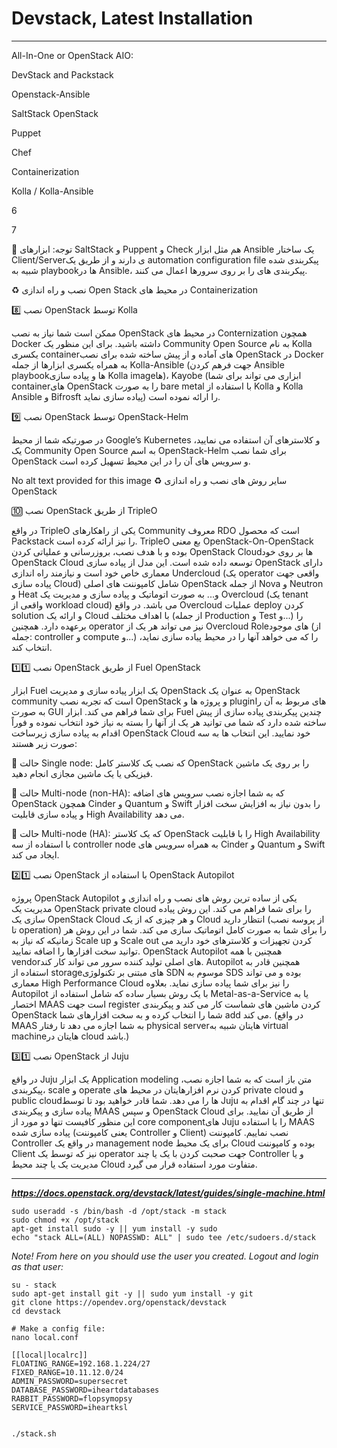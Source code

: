 # Devstack, Latest Installation

----

All-In-One or OpenStack AIO:

DevStack and Packstack

Openstack-Ansible

SaltStack OpenStack

Puppet

Chef

Containerization

Kolla / Kolla-Ansible







6



7



📌 توجه: ابزارهای SaltStack و Puppent و Check هم مثل ابزار Ansible یک ساختار Client/Serverی دارند و از طریق یک automation configuration file پیکربندی شده شبیه به playbookها در Ansible، پیکربندی های را بر روی سرورها اعمال می کنند.



♻️ نصب و راه اندازی Open Stack در محیط های Containerization



8️⃣ نصب OpenStack توسط Kolla

ممکن است شما نیاز به نصب OpenStack در محیط های Conternization همچون Docker داشته باشید. برای این منظور یک Community Open Source به نام Kolla یکسری containerهای آماده و از پیش ساخته شده برای نصب OpenStack در Docker به همراه یکسری ابزارها از جمله Kolla-Ansible (جهت فرهم کردن Ansible playbookها و پیاده سازی Kolla imageها)، Kayobe (ابزاری می تواند برای شما containerهای OpenStack را به صورت bare metal با استفاده از Kolla و Kolla Ansible و Bifrosft پیاده سازی نماید) را ارائه نموده است.



9️⃣ نصب OpenStack توسط OpenStack-Helm

در صورتیکه شما از محیط Google’s Kubernetes و کلاسترهای آن استفاده می نمایید، یک Community Open Source به اسم OpenStack-Helm برای شما نصب OpenStack و سرویس های آن را در این محیط تسهیل کرده است.



No alt text provided for this image
♻️ سایر روش های نصب و راه اندازی OpenStack



🔟 نصب OpenStack از طریق TripleO

در واقع TripleO یکی از راهکارهای Community معروف RDO است که محصول Packstack را نیز ارائه کرده است. TripleO بع معنی OpenStack-On-OpenStack بوده و با هدف نصب، بروزرسانی و عملیاتی کردن OpenStack Cloudها بر روی خود OpenStack Cloud توسعه داده شده است. این مدل از پیاده سازی OpenStack دارای معماری خاص خود است و نیازمند راه اندازی Undercloud (یک operator واقعی جهت پیاده سازی Cloud) شامل کامپوننت های اصلی OpenStack از جمله Nova و Neutron و Heat و... به صورت اتوماتیک و پیاده سازی و مدیریت یک Overcloud (یک tenant واقعی از workload cloud) می باشد. در واقع Overcloud عملیات deploy کردن solution و ارائه یک Cloud با اهداف مختلف (از جمله Production و Test و...) را برعهده دارد. همچنین operator نیز می تواند هر یک از Overcloud Roleهای موجود (از جمله: controller و compute و...) را که می خواهد آنها را در محیط پیاده سازی نماید، انتخاب کند.



1️⃣1️⃣ نصب OpenStack از طریق Fuel OpenStack

ابزار Fuel یک ابزار پیاده سازی و مدیریت OpenStack به عنوان یک OpenStack community است که تجربه نصب OpenStack و پروژه ها و pluginهای مربوط به آن را به صورت GUI برای شما فراهم می کند. ابزار Fuel چندین پیکربندی پیاده سازی از پیش ساخته شده دارد که شما می توانید هر یک از آنها را بسته به نیاز خود انتخاب نموده و فوراً اقدام به پیاده سازی زیرساخت OpenStack Cloud خود نمایید. این انتخاب ها به سه صورت زیر هستند: 



 📌 حالت Single node: که نصب یک کلاستر کامل OpenStack را بر روی یک ماشین فیزیکی یا یک ماشین مجازی انجام دهید.



📌 حالت Multi-node (non-HA): که به شما اجازه نصب سرویس های اضافه OpenStack همچون Cinder و Quantum و Swift را بدون نیاز به افزایش سخت افزار و پیاده سازی قابلیت High Availability می دهد.



📌 حالت Multi-node (HA): که یک کلاستر OpenStack را با قابلیت High Availability با استفاده از سه controller node به همراه سرویس های Cinder و Quantum و Swift ایجاد می کند.



2️⃣1️⃣ نصب OpenStack با استفاده از OpenStack Autopilot

پروژه OpenStack Autopilot یکی از ساده ترین روش های نصب و راه اندازی و مدیریت یک OpenStack private cloud را برای شما فراهم می کند. این روش پیاده سازی یک OpenStack Cloud و هر چیزی که از یک Cloud انتظار دارید (از پروسه نصب تا operation) را برای شما به صورت کامل اتوماتیک سازی می کند. شما در این روش هر زمانیکه که نیاز به Scale up و Scale out کردن تجهیزات و کلاسترهای خود دارید می توانید سخت افزارها را اضافه نمایید. OpenStack Autopilot همچنین با همه vendorهای اصلی تولید کننده سرور می تواند کار کند. Autopilot همچنین قادر به استفاده از storageهای مبتنی بر تکنولوژی SDN موسوم به SDS بوده و می تواند معماری High Performance Cloud را نیز برای شما پیاده سازی نماید. بعلاوه Autopilot با یک روش بسیار ساده که شامل استفاده از Metal-as-a-Service یا به اختصار MAAS است جهت register کردن ماشین های شماست کار می کند و پیکربندی OpenStack شما را انتخاب کرده و به سخت افزارهای شما add می کند. (در واقع MAAS به شما اجازه می دهد تا رفتار physical serverهایتان شبیه به virtual machineهایتان در cloud باشد.)



3️⃣1️⃣ نصب OpenStack از Juju

در واقع Juju یک ابزار Application modeling متن باز است که به شما اجازه نصب، پیکربندی، scale و operate کردن نرم افزارهایتان در محیط های private cloud و public cloudها را می دهد. شما قادر خواهید بود تا توسط Juju تنها در چند گام اقدام به پیاده سازی و پیکربندی MAAS و سپس OpenStack Cloud از طریق آن نمایید. برای این منظور کافیست تنها دو مورد از core componentهای Juju را با استفاده MAAS پیاده سازی شده (یعنی کامپوننت Controller و Client) نصب نماییم. کامپوننت Controller در واقع یک management node برای یک محیط Cloud بوده و کامپوننت Client نیز که توسط یک operator جهت صحبت کردن با یک یا چند Controller و یا مدیریت یک یا چند محیط Cloud متفاوت مورد استفاده قرار می گیرد.














----

***https://docs.openstack.org/devstack/latest/guides/single-machine.html***

```
sudo useradd -s /bin/bash -d /opt/stack -m stack
sudo chmod +x /opt/stack
apt-get install sudo -y || yum install -y sudo
echo "stack ALL=(ALL) NOPASSWD: ALL" | sudo tee /etc/sudoers.d/stack

```


*Note! From here on you should use the user you created. Logout and login as that user:*

```
su - stack
sudo apt-get install git -y || sudo yum install -y git
git clone https://opendev.org/openstack/devstack
cd devstack

# Make a config file:
nano local.conf

[[local|localrc]]
FLOATING_RANGE=192.168.1.224/27
FIXED_RANGE=10.11.12.0/24
ADMIN_PASSWORD=supersecret
DATABASE_PASSWORD=iheartdatabases
RABBIT_PASSWORD=flopsymopsy
SERVICE_PASSWORD=iheartksl


./stack.sh

```





